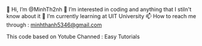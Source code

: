 👋 Hi, I’m @MinhTh2nh
👀 I’m interested in coding and anything that I stiln't know about it
🌱 I’m currently learning at UIT University
📫 How to reach me through : minhthanh5346@gmail.com

This code based on Yotube Channed : Easy Tutorials
